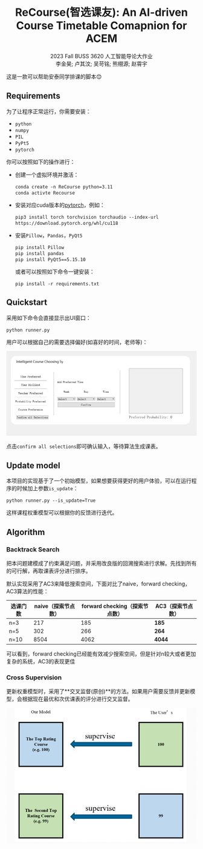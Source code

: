 <h1 align="center">
ReCourse(智选课友): An AI-driven Course Timetable Comapnion for ACEM
</h1>
<p align="center">
  2023 Fall BUSS 3620 人工智能导论大作业
  <br />
  李金昊; 卢其汶; 吴苛铭; 熊栩源; 赵霄宇
  <br />
</p>


这是一款可以帮助安泰同学排课的脚本😊

## Requirements

为了让程序正常运行，你需要安装：

* `python`
* `numpy`
* `PIL`
* `PyPt5`
* `pytorch`

你可以按照如下的操作进行：

* 创建一个虚拟环境并激活：

  ```
  conda create -n ReCourse python=3.11
  conda activte Recourse
  ```

* 安装对应cuda版本的[pytorch](https://pytorch.org/)，例如：

  ```
  pip3 install torch torchvision torchaudio --index-url https://download.pytorch.org/whl/cu118
  ```

* 安装`Pillow`，`Pandas`，`PyQt5`

  ```
  pip install Pillow
  pip install pandas
  pip install PyQt5==5.15.10
  ```
  或者可以按照如下命令一键安装：
  ```
  pip install -r requirements.txt
  ```

## Quickstart

采用如下命令会直接显示出UI窗口：

```
python runner.py
```

用户可以根据自己的需要选择偏好(如喜好的时间，老师等)：

![interface](fig/interface.png)

点击`confirm all selections`即可确认输入，等待算法生成课表。

## Update model

本项目的实现基于了一个初始模型，如果想要获得更好的用户体验，可以在运行程序的时候加上参数`is_update`：

```
python runner.py --is_update=True
```

这样课程权重模型可以根据你的反馈进行迭代。

## Algorithm

### Backtrack Search

把本问题建模成了约束满足问题，并采用改良版的回溯搜索进行求解。先找到所有的可行解，再取课表评分进行排序。

默认实现采用了AC3来降低搜索空间，下面对比了naive，forward checking，AC3算法的性能：

| 选课门数 | naive（探索节点数） | forward checking（探索节点数） | AC3（探索节点数） |
| -------- | ------------------- | ------------------------------ | ----------------- |
| n=3      | 217                 | 185                            | **185**           |
| n=5      | 302                 | 266                            | **264**           |
| n=10     | 8504                | 4062                           | **4044**          |

可以看到，forward checking已经能有效减少搜索空间，但是针对n较大或者更加复杂的系统，AC3的表现更佳

### Cross Supervision

更新权重模型时，采用了**交叉监督(原创)**的方法。如果用户需要反馈并更新模型，会根据现在最优和次优课表的评分进行交叉监督。

![cross_supervision](fig/cross_supervision.png)

